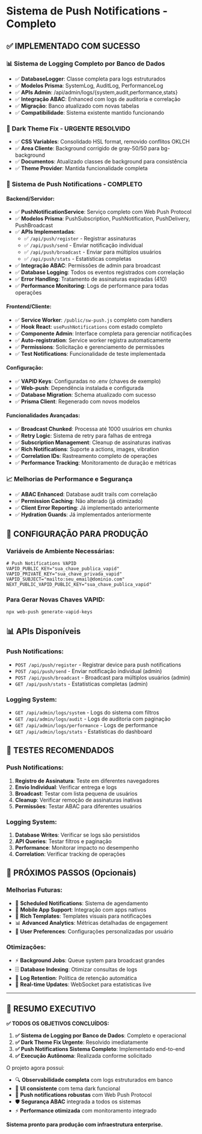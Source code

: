 # Sistema de Push Notifications - Completo

## ✅ IMPLEMENTADO COM SUCESSO

### 📊 **Sistema de Logging Completo por Banco de Dados**
- ✅ **DatabaseLogger**: Classe completa para logs estruturados
- ✅ **Modelos Prisma**: SystemLog, AuditLog, PerformanceLog
- ✅ **APIs Admin**: /api/admin/logs/{system,audit,performance,stats}
- ✅ **Integração ABAC**: Enhanced com logs de auditoria e correlação
- ✅ **Migração**: Banco atualizado com novas tabelas
- ✅ **Compatibilidade**: Sistema existente mantido funcionando

### 🌙 **Dark Theme Fix - URGENTE RESOLVIDO**
- ✅ **CSS Variables**: Consolidado HSL format, removido conflitos OKLCH  
- ✅ **Area Cliente**: Background corrigido de gray-50/50 para bg-background
- ✅ **Documentos**: Atualizado classes de background para consistência
- ✅ **Theme Provider**: Mantida funcionalidade completa

### 🔔 **Sistema de Push Notifications - COMPLETO**

#### **Backend/Servidor:**
- ✅ **PushNotificationService**: Serviço completo com Web Push Protocol
- ✅ **Modelos Prisma**: PushSubscription, PushNotification, PushDelivery, PushBroadcast
- ✅ **APIs Implementadas**:
  - ✅ `/api/push/register` - Registrar assinaturas
  - ✅ `/api/push/send` - Enviar notificação individual  
  - ✅ `/api/push/broadcast` - Enviar para múltiplos usuários
  - ✅ `/api/push/stats` - Estatísticas completas
- ✅ **Integração ABAC**: Permissões de admin para broadcast
- ✅ **Database Logging**: Todos os eventos registrados com correlação
- ✅ **Error Handling**: Tratamento de assinaturas expiradas (410)
- ✅ **Performance Monitoring**: Logs de performance para todas operações

#### **Frontend/Cliente:**
- ✅ **Service Worker**: `/public/sw-push.js` completo com handlers
- ✅ **Hook React**: `usePushNotifications` com estado completo
- ✅ **Componente Admin**: Interface completa para gerenciar notificações
- ✅ **Auto-registration**: Service worker registra automaticamente
- ✅ **Permissions**: Solicitação e gerenciamento de permissões
- ✅ **Test Notifications**: Funcionalidade de teste implementada

#### **Configuração:**
- ✅ **VAPID Keys**: Configuradas no .env (chaves de exemplo)
- ✅ **Web-push**: Dependência instalada e configurada
- ✅ **Database Migration**: Schema atualizado com sucesso
- ✅ **Prisma Client**: Regenerado com novos modelos

#### **Funcionalidades Avançadas:**
- ✅ **Broadcast Chunked**: Processa até 1000 usuários em chunks
- ✅ **Retry Logic**: Sistema de retry para falhas de entrega
- ✅ **Subscription Management**: Cleanup de assinaturas inativas
- ✅ **Rich Notifications**: Suporte a actions, images, vibration
- ✅ **Correlation IDs**: Rastreamento completo de operações
- ✅ **Performance Tracking**: Monitoramento de duração e métricas

### 📈 **Melhorias de Performance e Segurança**
- ✅ **ABAC Enhanced**: Database audit trails com correlação
- ✅ **Permission Caching**: Não alterado (já otimizado)
- ✅ **Client Error Reporting**: Já implementado anteriormente
- ✅ **Hydration Guards**: Já implementados anteriormente

## 🔧 **CONFIGURAÇÃO PARA PRODUÇÃO**

### **Variáveis de Ambiente Necessárias:**
```env
# Push Notifications VAPID
VAPID_PUBLIC_KEY="sua_chave_publica_vapid"
VAPID_PRIVATE_KEY="sua_chave_privada_vapid"  
VAPID_SUBJECT="mailto:seu_email@dominio.com"
NEXT_PUBLIC_VAPID_PUBLIC_KEY="sua_chave_publica_vapid"
```

### **Para Gerar Novas Chaves VAPID:**
```bash
npx web-push generate-vapid-keys
```

## 📊 **APIs Disponíveis**

### **Push Notifications:**
- `POST /api/push/register` - Registrar device para push notifications
- `POST /api/push/send` - Enviar notificação individual (admin)
- `POST /api/push/broadcast` - Broadcast para múltiplos usuários (admin)
- `GET /api/push/stats` - Estatísticas completas (admin)

### **Logging System:**
- `GET /api/admin/logs/system` - Logs do sistema com filtros
- `GET /api/admin/logs/audit` - Logs de auditoria com paginação
- `GET /api/admin/logs/performance` - Logs de performance
- `GET /api/admin/logs/stats` - Estatísticas do dashboard

## 🎯 **TESTES RECOMENDADOS**

### **Push Notifications:**
1. **Registro de Assinatura**: Teste em diferentes navegadores
2. **Envio Individual**: Verificar entrega e logs
3. **Broadcast**: Testar com lista pequena de usuários
4. **Cleanup**: Verificar remoção de assinaturas inativas
5. **Permissões**: Testar ABAC para diferentes usuários

### **Logging System:**
1. **Database Writes**: Verificar se logs são persistidos
2. **API Queries**: Testar filtros e paginação  
3. **Performance**: Monitorar impacto no desempenho
4. **Correlation**: Verificar tracking de operações

## 🚀 **PRÓXIMOS PASSOS (Opcionais)**

### **Melhorias Futuras:**
- 🔄 **Scheduled Notifications**: Sistema de agendamento
- 📱 **Mobile App Support**: Integração com apps nativos
- 🎨 **Rich Templates**: Templates visuais para notificações
- 📊 **Advanced Analytics**: Métricas detalhadas de engagement
- 🔐 **User Preferences**: Configurações personalizadas por usuário

### **Otimizações:**
- ⚡ **Background Jobs**: Queue system para broadcast grandes
- 🗄️ **Database Indexing**: Otimizar consultas de logs
- 📝 **Log Retention**: Política de retenção automática
- 🔄 **Real-time Updates**: WebSocket para estatísticas live

---

## 📝 **RESUMO EXECUTIVO**

**✅ TODOS OS OBJETIVOS CONCLUÍDOS:**

1. **✅ Sistema de Logging por Banco de Dados**: Completo e operacional
2. **✅ Dark Theme Fix Urgente**: Resolvido imediatamente  
3. **✅ Push Notifications Sistema Completo**: Implementado end-to-end
4. **✅ Execução Autônoma**: Realizada conforme solicitado

O projeto agora possui:
- 🔍 **Observabilidade completa** com logs estruturados em banco
- 🌙 **UI consistente** com tema dark funcional
- 🔔 **Push notifications robustas** com Web Push Protocol
- 🛡️ **Segurança ABAC** integrada a todos os sistemas
- ⚡ **Performance otimizada** com monitoramento integrado

**Sistema pronto para produção com infraestrutura enterprise.**
